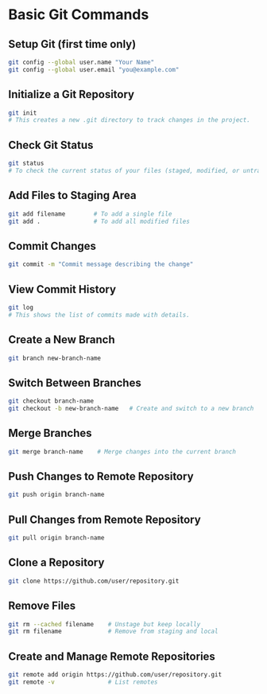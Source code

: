 # Basic Git Commands

## Setup Git (first time only)
```bash
git config --global user.name "Your Name"
git config --global user.email "you@example.com"
```

## Initialize a Git Repository
```bash
git init
# This creates a new .git directory to track changes in the project.
```

## Check Git Status
```bash
git status
# To check the current status of your files (staged, modified, or untracked).
```

## Add Files to Staging Area
```bash
git add filename        # To add a single file
git add .               # To add all modified files
```

## Commit Changes
```bash
git commit -m "Commit message describing the change"
```

## View Commit History
```bash
git log
# This shows the list of commits made with details.
```

## Create a New Branch
```bash
git branch new-branch-name
```

## Switch Between Branches
```bash
git checkout branch-name
git checkout -b new-branch-name   # Create and switch to a new branch
```

## Merge Branches
```bash
git merge branch-name    # Merge changes into the current branch
```

## Push Changes to Remote Repository
```bash
git push origin branch-name
```

## Pull Changes from Remote Repository
```bash
git pull origin branch-name
```

## Clone a Repository
```bash
git clone https://github.com/user/repository.git
```

## Remove Files
```bash
git rm --cached filename    # Unstage but keep locally
git rm filename             # Remove from staging and local
```

## Create and Manage Remote Repositories
```bash
git remote add origin https://github.com/user/repository.git
git remote -v               # List remotes
```
